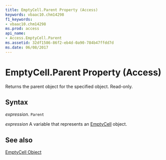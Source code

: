 ```yaml
---
title: EmptyCell.Parent Property (Access)
keywords: vbaac10.chm14298
f1_keywords:
- vbaac10.chm14298
ms.prod: access
api_name:
- Access.EmptyCell.Parent
ms.assetid: 32df1586-86f2-eb4d-0a90-784b47ffdd7d
ms.date: 06/08/2017
---
```



# EmptyCell.Parent Property (Access)

Returns the parent object for the specified object. Read-only.


## Syntax

 _expression_. `Parent`

 _expression_ A variable that represents an [EmptyCell](./Access.EmptyCell.md) object.


## See also


[EmptyCell Object](Access.EmptyCell.md)

